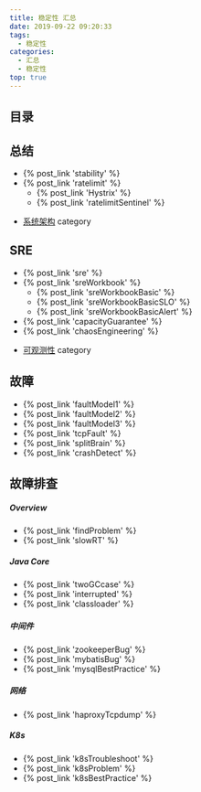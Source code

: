 ```yaml
---
title: 稳定性 汇总
date: 2019-09-22 09:20:33
tags:
  - 稳定性
categories:
  - 汇总
  - 稳定性
top: true  
---
```


<p></p>
<!-- more -->

## 目录
<!-- toc -->

## 总结
+ {% post_link  'stability' %}
+ {% post_link  'ratelimit' %}
  - {% post_link  'Hystrix' %}
  - {% post_link  'ratelimitSentinel' %}
-  [系统架构](../../../../categories/架构/系统架构/)  category

## SRE

+ {% post_link  'sre' %}
+ {% post_link  'sreWorkbook' %}
  -  {% post_link  'sreWorkbookBasic' %} 
  -  {% post_link  'sreWorkbookBasicSLO' %} 
  -  {% post_link  'sreWorkbookBasicAlert' %} 
+ {% post_link  'capacityGuarantee' %}
+ {% post_link  'chaosEngineering' %}
-  [可观测性](../../../../categories/可观测性/) category

## 故障
+ {% post_link  'faultModel1' %}
+ {% post_link  'faultModel2' %}
+ {% post_link  'faultModel3' %}
+ {% post_link  'tcpFault' %}
+ {% post_link  'splitBrain' %}
+ {% post_link  'crashDetect' %}


## 故障排查
##### Overview
+ {% post_link  'findProblem' %}
+ {% post_link  'slowRT' %}

##### Java Core
+ {% post_link  'twoGCcase' %}
+ {% post_link  'interrupted' %}
+ {% post_link  'classloader' %}

#####  中间件
+ {% post_link  'zookeeperBug' %}
+ {% post_link  'mybatisBug' %}
+ {% post_link  'mysqlBestPractice' %}

##### 网络
+ {% post_link  'haproxyTcpdump' %}   

##### K8s
+ {% post_link  'k8sTroubleshoot' %}  
+ {% post_link  'k8sProblem' %}     
+ {% post_link  'k8sBestPractice' %}    
